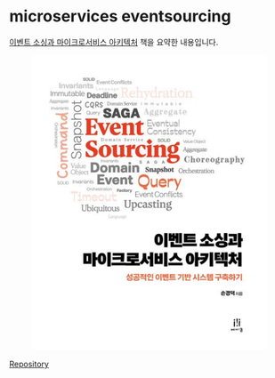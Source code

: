 # microservices eventsourcing

[이벤트 소싱과 마이크로서비스 아키텍처](https://product.kyobobook.co.kr/detail/S000213805962) 책을 요약한 내용입니다.

<figure><img src="../../.gitbook/assets/event-sourcing.jpg" alt=""><figcaption></figcaption></figure>

[Repository](https://github.com/AcornPublishing/microservices-eventsourcing)